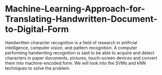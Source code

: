# Machine-Learning-Approach-for-Translating-Handwritten-Document-to-Digital-Form
Handwritten character recognition is a field of research in artificial intelligence, computer vision, and pattern recognition. A computer performing handwriting recognition is said to be able to acquire and detect characters in paper documents, pictures, touch-screen devices and convert them into machine-encoded form. We will look into the SVMs and kNN techniques to solve the problem.
